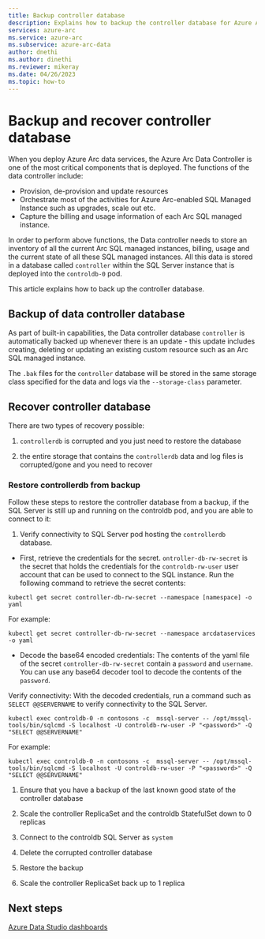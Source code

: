 ```yaml
---
title: Backup controller database
description: Explains how to backup the controller database for Azure Arc-enabled data services
services: azure-arc
ms.service: azure-arc
ms.subservice: azure-arc-data
author: dnethi
ms.author: dinethi
ms.reviewer: mikeray
ms.date: 04/26/2023
ms.topic: how-to
---
```


# Backup and recover controller database

When you deploy Azure Arc data services, the Azure Arc Data Controller is one of the most critical components that is deployed. The functions of the  data controller include:

- Provision, de-provision and update resources
- Orchestrate most of the activities for Azure Arc-enabled SQL Managed Instance such as upgrades, scale out etc. 
- Capture the billing and usage information of each Arc SQL managed instance. 

In order to perform above functions, the Data controller needs to store an inventory of all the current Arc SQL managed instances, billing, usage and the current state of all these SQL managed instances. All this data is stored  in a database called `controller` within the SQL Server instance that is deployed into the `controldb-0` pod. 

This article explains how to back up the controller database.

## Backup of data controller database

As part of built-in capabilities, the Data controller database `controller` is automatically backed up whenever there is an update - this update includes creating, deleting or updating an existing custom resource such as an Arc SQL managed instance.

The `.bak` files for the `controller` database will be stored in the same storage class specified for the data and logs via the `--storage-class` parameter.

## Recover controller database 

There are two types of recovery possible:

1. `controllerdb` is corrupted and you just need to restore the database

1. the entire storage that contains the `controllerdb` data and log files is corrupted/gone and you need to recover 

### Restore controllerdb from backup



Follow these steps to restore the controller database from a backup, if the SQL Server is still up and running on the controldb pod, and you are able to connect to it:

1. Verify connectivity to SQL Server pod hosting the `controllerdb` database. 

- First, retrieve the credentials for the secret. `ontroller-db-rw-secret` is the secret that holds the credentials for the `controldb-rw-user` user account that can be used to connect to the SQL instance.
Run the following command to retrieve the secret contents:


```azurecli
kubectl get secret controller-db-rw-secret --namespace [namespace] -o yaml
```

For example:


```azurecli
kubectl get secret controller-db-rw-secret --namespace arcdataservices -o yaml
```

- Decode the base64 encoded credentials: The contents of the yaml file of the secret `controller-db-rw-secret` contain a `password` and `username`. You can use any base64 decoder tool to decode the contents of the `password`.

Verify connectivity: With the decoded credentials, run a command such as `SELECT @@SERVERNAME` to verify connectivity to the SQL Server.

`kubectl exec controldb-0 -n contosons -c  mssql-server -- /opt/mssql-tools/bin/sqlcmd -S localhost -U controldb-rw-user -P "<password>" -Q "SELECT @@SERVERNAME"`

For example:


```
kubectl exec controldb-0 -n contosons -c  mssql-server -- /opt/mssql-tools/bin/sqlcmd -S localhost -U controldb-rw-user -P "<password>" -Q "SELECT @@SERVERNAME"
```

1. Ensure that you have a backup of the last known good state of the controller database
1. Scale the controller ReplicaSet and the controldb StatefulSet down to 0 replicas

3. Connect to the controldb SQL Server as `system`

1. Delete the corrupted controller database

1. Restore the backup

1. Scale the controller ReplicaSet back up to 1 replica

## Next steps

[Azure Data Studio dashboards](azure-data-studio-dashboards.md)
